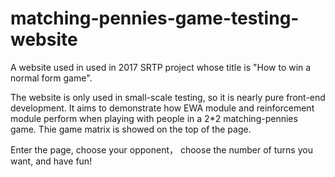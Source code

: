 # matching-pennies-game-testing-website

A website used in used in 2017 SRTP project whose title is "How to win a normal form game".

The website is only used in small-scale testing, so it is nearly pure front-end development. It aims to demonstrate how EWA module and reinforcement module perform when playing with people in a 2*2 matching-pennies game. Thie game matrix is showed on the top of the page.

Enter the page, choose your opponent， choose the number of turns you want, and have fun!
